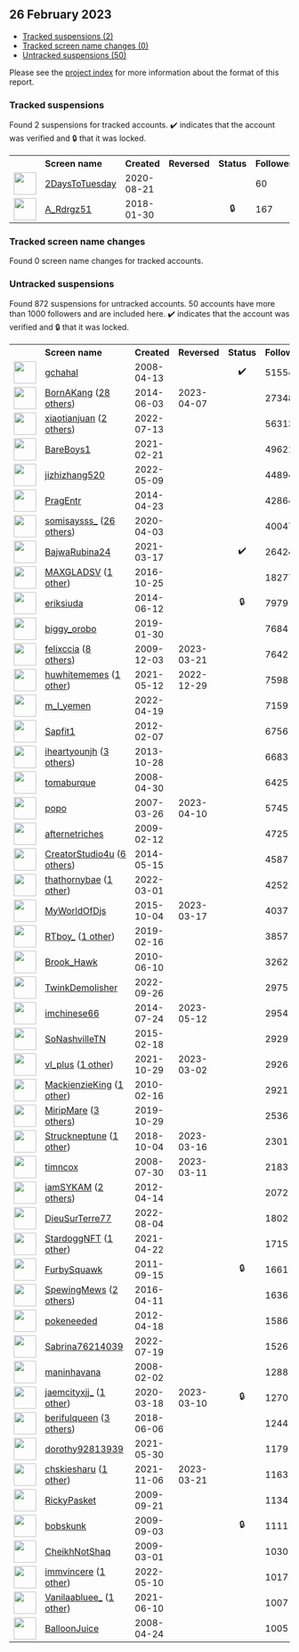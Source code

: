## 26 February 2023

* [Tracked suspensions (2)](#tracked-suspensions)
* [Tracked screen name changes (0)](#tracked-screen-name-changes)
* [Untracked suspensions (50)](#untracked-suspensions)

Please see the [project index](https://github.com/travisbrown/twitter-watch) for more information about the format of this report.

### Tracked suspensions

Found 2 suspensions for tracked accounts.
  ✔️ indicates that the account was verified and 🔒 that it was locked.

<table>
    <tr>
        <th></th>
        <th align="left">Screen name</th>
        <th align="left">Created</th>
        <th align="left">Reversed</th>
        <th align="left">Status</th>
        <th align="left">Followers</th>
        <th align="left">Ranking</th></tr>
    </tr>
        <tr>
            <td><a href="https://twitter.com/intent/user?user_id=1296604839053410304">
                <img src="https://pbs.twimg.com/profile_images/1596565375151636483/Kcmqr70k_normal.jpg" width="40px" height="40px" align="center"/></a>
            </td>
            <td>
                <a href="https://twitter.com/2DaysToTuesday">2DaysToTuesday</a></td>
            <td>2020-08-21</td>
            <td></td>
            <td align="center"></td>
            <td>60</td>
            <td>52894</td>
        </tr>
        <tr>
            <td><a href="https://twitter.com/intent/user?user_id=958373712478158849">
                <img src="https://pbs.twimg.com/profile_images/1573342140700172289/5lb484T2_normal.jpg" width="40px" height="40px" align="center"/></a>
            </td>
            <td>
                <a href="https://twitter.com/A_Rdrgz51">A_Rdrgz51</a></td>
            <td>2018-01-30</td>
            <td></td>
            <td align="center">🔒</td>
            <td>167</td>
            <td>86876</td>
        </tr></table>

### Tracked screen name changes

Found 0 screen name changes for tracked accounts.

### Untracked suspensions

Found 872 suspensions for untracked accounts.
50 accounts have more than 1000 followers and are included here.
  ✔️ indicates that the account was verified and 🔒 that it was locked.

<table>
    <tr>
        <th></th>
        <th align="left">Screen name</th>
        <th align="left">Created</th>
        <th align="left">Reversed</th>
        <th align="left">Status</th>
        <th align="left">Followers</th>
    </tr>
        <tr>
            <td><a href="https://twitter.com/intent/user?user_id=14372104">
                <img src="https://pbs.twimg.com/profile_images/1562487459576827905/33zQUAhZ_normal.jpg" width="40px" height="40px" align="center"/></a>
            </td>
            <td>
                <a href="https://twitter.com/gchahal">gchahal</a></td>
            <td>2008-04-13</td>
            <td></td>
            <td align="center">✔️</td>
            <td>515549</td>
        </tr>
        <tr>
            <td><a href="https://twitter.com/intent/user?user_id=2544501210">
                <img src="https://pbs.twimg.com/profile_images/1597664144970469377/35Fv2xeD_normal.jpg" width="40px" height="40px" align="center"/></a>
            </td>
            <td>
                <a href="https://twitter.com/BornAKang">BornAKang</a>&nbsp;(<a href="https://api.memory.lol/v1/tw/id/2544501210">28 others</a>)&nbsp;</td>
            <td>2014-06-03</td>
            <td>2023-04-07</td>
            <td align="center"></td>
            <td>273482</td>
        </tr>
        <tr>
            <td><a href="https://twitter.com/intent/user?user_id=1547031937734561792">
                <img src="https://pbs.twimg.com/profile_images/1574433281319149576/tcEwshbB_normal.jpg" width="40px" height="40px" align="center"/></a>
            </td>
            <td>
                <a href="https://twitter.com/xiaotianjuan">xiaotianjuan</a>&nbsp;(<a href="https://api.memory.lol/v1/tw/id/1547031937734561792">2 others</a>)&nbsp;</td>
            <td>2022-07-13</td>
            <td></td>
            <td align="center"></td>
            <td>56313</td>
        </tr>
        <tr>
            <td><a href="https://twitter.com/intent/user?user_id=1363281366956277762">
                <img src="https://pbs.twimg.com/profile_images/1371667500858019841/HNLyGf43_normal.jpg" width="40px" height="40px" align="center"/></a>
            </td>
            <td>
                <a href="https://twitter.com/BareBoys1">BareBoys1</a></td>
            <td>2021-02-21</td>
            <td></td>
            <td align="center"></td>
            <td>49621</td>
        </tr>
        <tr>
            <td><a href="https://twitter.com/intent/user?user_id=1523589703777153024">
                <img src="https://pbs.twimg.com/profile_images/1554808534528774144/oPXjgOZk_normal.jpg" width="40px" height="40px" align="center"/></a>
            </td>
            <td>
                <a href="https://twitter.com/jizhizhang520">jizhizhang520</a></td>
            <td>2022-05-09</td>
            <td></td>
            <td align="center"></td>
            <td>44894</td>
        </tr>
        <tr>
            <td><a href="https://twitter.com/intent/user?user_id=2458876147">
                <img src="https://pbs.twimg.com/profile_images/460337258957373440/35oTrh9j_normal.png" width="40px" height="40px" align="center"/></a>
            </td>
            <td>
                <a href="https://twitter.com/PragEntr">PragEntr</a></td>
            <td>2014-04-23</td>
            <td></td>
            <td align="center"></td>
            <td>42864</td>
        </tr>
        <tr>
            <td><a href="https://twitter.com/intent/user?user_id=1246149308161953793">
                <img src="https://pbs.twimg.com/profile_images/1589999640715427841/_gWB9TUS_normal.jpg" width="40px" height="40px" align="center"/></a>
            </td>
            <td>
                <a href="https://twitter.com/somisaysss_">somisaysss_</a>&nbsp;(<a href="https://api.memory.lol/v1/tw/id/1246149308161953793">26 others</a>)&nbsp;</td>
            <td>2020-04-03</td>
            <td></td>
            <td align="center"></td>
            <td>40047</td>
        </tr>
        <tr>
            <td><a href="https://twitter.com/intent/user?user_id=1372185139883638795">
                <img src="https://pbs.twimg.com/profile_images/1547091012329230337/WT9ECC11_normal.jpg" width="40px" height="40px" align="center"/></a>
            </td>
            <td>
                <a href="https://twitter.com/BajwaRubina24">BajwaRubina24</a></td>
            <td>2021-03-17</td>
            <td></td>
            <td align="center">✔️</td>
            <td>26424</td>
        </tr>
        <tr>
            <td><a href="https://twitter.com/intent/user?user_id=791014305865105409">
                <img src="https://pbs.twimg.com/profile_images/792827237556903936/Bth0sdEd_normal.jpg" width="40px" height="40px" align="center"/></a>
            </td>
            <td>
                <a href="https://twitter.com/MAXGLADSV">MAXGLADSV</a>&nbsp;(<a href="https://api.memory.lol/v1/tw/id/791014305865105409">1 other</a>)&nbsp;</td>
            <td>2016-10-25</td>
            <td></td>
            <td align="center"></td>
            <td>18277</td>
        </tr>
        <tr>
            <td><a href="https://twitter.com/intent/user?user_id=2562459451">
                <img src="https://pbs.twimg.com/profile_images/1324847385282039809/DQHuhRKM_normal.jpg" width="40px" height="40px" align="center"/></a>
            </td>
            <td>
                <a href="https://twitter.com/eriksiuda">eriksiuda</a></td>
            <td>2014-06-12</td>
            <td></td>
            <td align="center">🔒</td>
            <td>7979</td>
        </tr>
        <tr>
            <td><a href="https://twitter.com/intent/user?user_id=1090410773845811200">
                <img src="https://pbs.twimg.com/profile_images/1567289810494038016/0vJmft9P_normal.jpg" width="40px" height="40px" align="center"/></a>
            </td>
            <td>
                <a href="https://twitter.com/biggy_orobo">biggy_orobo</a></td>
            <td>2019-01-30</td>
            <td></td>
            <td align="center"></td>
            <td>7684</td>
        </tr>
        <tr>
            <td><a href="https://twitter.com/intent/user?user_id=94299369">
                <img src="https://pbs.twimg.com/profile_images/1587707694051299328/3MvAOYZK_normal.jpg" width="40px" height="40px" align="center"/></a>
            </td>
            <td>
                <a href="https://twitter.com/felixccia">felixccia</a>&nbsp;(<a href="https://api.memory.lol/v1/tw/id/94299369">8 others</a>)&nbsp;</td>
            <td>2009-12-03</td>
            <td>2023-03-21</td>
            <td align="center"></td>
            <td>7642</td>
        </tr>
        <tr>
            <td><a href="https://twitter.com/intent/user?user_id=1392553365448675328">
                <img src="https://pbs.twimg.com/profile_images/1522285014393708544/vNERTcJE_normal.jpg" width="40px" height="40px" align="center"/></a>
            </td>
            <td>
                <a href="https://twitter.com/huwhitememes">huwhitememes</a>&nbsp;(<a href="https://api.memory.lol/v1/tw/id/1392553365448675328">1 other</a>)&nbsp;</td>
            <td>2021-05-12</td>
            <td>2022-12-29</td>
            <td align="center"></td>
            <td>7598</td>
        </tr>
        <tr>
            <td><a href="https://twitter.com/intent/user?user_id=1516292682267738113">
                <img src="https://pbs.twimg.com/profile_images/1518788493782228997/EzgKN7H5_normal.jpg" width="40px" height="40px" align="center"/></a>
            </td>
            <td>
                <a href="https://twitter.com/m_l_yemen">m_l_yemen</a></td>
            <td>2022-04-19</td>
            <td></td>
            <td align="center"></td>
            <td>7159</td>
        </tr>
        <tr>
            <td><a href="https://twitter.com/intent/user?user_id=485741383">
                <img src="https://pbs.twimg.com/profile_images/1810833137/________1_normal.jpg" width="40px" height="40px" align="center"/></a>
            </td>
            <td>
                <a href="https://twitter.com/Sapfit1">Sapfit1</a></td>
            <td>2012-02-07</td>
            <td></td>
            <td align="center"></td>
            <td>6756</td>
        </tr>
        <tr>
            <td><a href="https://twitter.com/intent/user?user_id=2160209893">
                <img src="https://pbs.twimg.com/profile_images/1535817339534712833/nRdvcAIg_normal.jpg" width="40px" height="40px" align="center"/></a>
            </td>
            <td>
                <a href="https://twitter.com/iheartyounjh">iheartyounjh</a>&nbsp;(<a href="https://api.memory.lol/v1/tw/id/2160209893">3 others</a>)&nbsp;</td>
            <td>2013-10-28</td>
            <td></td>
            <td align="center"></td>
            <td>6683</td>
        </tr>
        <tr>
            <td><a href="https://twitter.com/intent/user?user_id=14597505">
                <img src="https://pbs.twimg.com/profile_images/1353412443070844928/W16qEpsV_normal.jpg" width="40px" height="40px" align="center"/></a>
            </td>
            <td>
                <a href="https://twitter.com/tomaburque">tomaburque</a></td>
            <td>2008-04-30</td>
            <td></td>
            <td align="center"></td>
            <td>6425</td>
        </tr>
        <tr>
            <td><a href="https://twitter.com/intent/user?user_id=2247381">
                <img src="https://pbs.twimg.com/profile_images/378800000130437906/b3f515a0057bb42812f2f71048b49d26_normal.jpeg" width="40px" height="40px" align="center"/></a>
            </td>
            <td>
                <a href="https://twitter.com/popo">popo</a></td>
            <td>2007-03-26</td>
            <td>2023-04-10</td>
            <td align="center"></td>
            <td>5745</td>
        </tr>
        <tr>
            <td><a href="https://twitter.com/intent/user?user_id=20698916">
                <img src="https://pbs.twimg.com/profile_images/1022587940/101_0151a_normal.JPG" width="40px" height="40px" align="center"/></a>
            </td>
            <td>
                <a href="https://twitter.com/afternetriches">afternetriches</a></td>
            <td>2009-02-12</td>
            <td></td>
            <td align="center"></td>
            <td>4725</td>
        </tr>
        <tr>
            <td><a href="https://twitter.com/intent/user?user_id=2497327320">
                <img src="https://pbs.twimg.com/profile_images/1542305711866236928/CIe4fJPu_normal.jpg" width="40px" height="40px" align="center"/></a>
            </td>
            <td>
                <a href="https://twitter.com/CreatorStudio4u">CreatorStudio4u</a>&nbsp;(<a href="https://api.memory.lol/v1/tw/id/2497327320">6 others</a>)&nbsp;</td>
            <td>2014-05-15</td>
            <td></td>
            <td align="center"></td>
            <td>4587</td>
        </tr>
        <tr>
            <td><a href="https://twitter.com/intent/user?user_id=1498575434459537412">
                <img src="https://pbs.twimg.com/profile_images/1577195485055651843/_WKv3iol_normal.jpg" width="40px" height="40px" align="center"/></a>
            </td>
            <td>
                <a href="https://twitter.com/thathornybae">thathornybae</a>&nbsp;(<a href="https://api.memory.lol/v1/tw/id/1498575434459537412">1 other</a>)&nbsp;</td>
            <td>2022-03-01</td>
            <td></td>
            <td align="center"></td>
            <td>4252</td>
        </tr>
        <tr>
            <td><a href="https://twitter.com/intent/user?user_id=3864415095">
                <img src="https://pbs.twimg.com/profile_images/1437713109016268906/vfdWGnUG_normal.jpg" width="40px" height="40px" align="center"/></a>
            </td>
            <td>
                <a href="https://twitter.com/MyWorldOfDjs">MyWorldOfDjs</a></td>
            <td>2015-10-04</td>
            <td>2023-03-17</td>
            <td align="center"></td>
            <td>4037</td>
        </tr>
        <tr>
            <td><a href="https://twitter.com/intent/user?user_id=1096887213957238786">
                <img src="https://pbs.twimg.com/profile_images/1576685682508046336/1aitRGBm_normal.jpg" width="40px" height="40px" align="center"/></a>
            </td>
            <td>
                <a href="https://twitter.com/RTboy_">RTboy_</a>&nbsp;(<a href="https://api.memory.lol/v1/tw/id/1096887213957238786">1 other</a>)&nbsp;</td>
            <td>2019-02-16</td>
            <td></td>
            <td align="center"></td>
            <td>3857</td>
        </tr>
        <tr>
            <td><a href="https://twitter.com/intent/user?user_id=153966700">
                <img src="https://pbs.twimg.com/profile_images/1590439250146856960/mp696H5i_normal.jpg" width="40px" height="40px" align="center"/></a>
            </td>
            <td>
                <a href="https://twitter.com/Brook_Hawk">Brook_Hawk</a></td>
            <td>2010-06-10</td>
            <td></td>
            <td align="center"></td>
            <td>3262</td>
        </tr>
        <tr>
            <td><a href="https://twitter.com/intent/user?user_id=1574430138061594624">
                <img src="https://pbs.twimg.com/profile_images/1595213399402520578/D8K9rfsi_normal.jpg" width="40px" height="40px" align="center"/></a>
            </td>
            <td>
                <a href="https://twitter.com/TwinkDemoIisher">TwinkDemoIisher</a></td>
            <td>2022-09-26</td>
            <td></td>
            <td align="center"></td>
            <td>2975</td>
        </tr>
        <tr>
            <td><a href="https://twitter.com/intent/user?user_id=2677710338">
                <img src="https://pbs.twimg.com/profile_images/1539361046204272640/PbsbSsbV_normal.jpg" width="40px" height="40px" align="center"/></a>
            </td>
            <td>
                <a href="https://twitter.com/imchinese66">imchinese66</a></td>
            <td>2014-07-24</td>
            <td>2023-05-12</td>
            <td align="center"></td>
            <td>2954</td>
        </tr>
        <tr>
            <td><a href="https://twitter.com/intent/user?user_id=3044127801">
                <img src="https://pbs.twimg.com/profile_images/1544460097849540609/OYy93fOL_normal.jpg" width="40px" height="40px" align="center"/></a>
            </td>
            <td>
                <a href="https://twitter.com/SoNashvilleTN">SoNashvilleTN</a></td>
            <td>2015-02-18</td>
            <td></td>
            <td align="center"></td>
            <td>2929</td>
        </tr>
        <tr>
            <td><a href="https://twitter.com/intent/user?user_id=1453955785399017472">
                <img src="https://pbs.twimg.com/profile_images/1533338508827443202/-6PwaVRw_normal.jpg" width="40px" height="40px" align="center"/></a>
            </td>
            <td>
                <a href="https://twitter.com/vl_plus">vl_plus</a>&nbsp;(<a href="https://api.memory.lol/v1/tw/id/1453955785399017472">1 other</a>)&nbsp;</td>
            <td>2021-10-29</td>
            <td>2023-03-02</td>
            <td align="center"></td>
            <td>2926</td>
        </tr>
        <tr>
            <td><a href="https://twitter.com/intent/user?user_id=114845658">
                <img src="https://pbs.twimg.com/profile_images/925432002404167680/Tttovr66_normal.jpg" width="40px" height="40px" align="center"/></a>
            </td>
            <td>
                <a href="https://twitter.com/MackienzieKing">MackienzieKing</a>&nbsp;(<a href="https://api.memory.lol/v1/tw/id/114845658">1 other</a>)&nbsp;</td>
            <td>2010-02-16</td>
            <td></td>
            <td align="center"></td>
            <td>2921</td>
        </tr>
        <tr>
            <td><a href="https://twitter.com/intent/user?user_id=1189205123353853952">
                <img src="https://pbs.twimg.com/profile_images/1573978449391554561/vO1vvnH9_normal.jpg" width="40px" height="40px" align="center"/></a>
            </td>
            <td>
                <a href="https://twitter.com/MiripMare">MiripMare</a>&nbsp;(<a href="https://api.memory.lol/v1/tw/id/1189205123353853952">3 others</a>)&nbsp;</td>
            <td>2019-10-29</td>
            <td></td>
            <td align="center"></td>
            <td>2536</td>
        </tr>
        <tr>
            <td><a href="https://twitter.com/intent/user?user_id=1047906935855562752">
                <img src="https://pbs.twimg.com/profile_images/1598754623120080921/mNEo_Nnf_normal.jpg" width="40px" height="40px" align="center"/></a>
            </td>
            <td>
                <a href="https://twitter.com/Struckneptune">Struckneptune</a>&nbsp;(<a href="https://api.memory.lol/v1/tw/id/1047906935855562752">1 other</a>)&nbsp;</td>
            <td>2018-10-04</td>
            <td>2023-03-16</td>
            <td align="center"></td>
            <td>2301</td>
        </tr>
        <tr>
            <td><a href="https://twitter.com/intent/user?user_id=15668096">
                <img src="https://pbs.twimg.com/profile_images/1598687844536573953/zR9awJGF_normal.png" width="40px" height="40px" align="center"/></a>
            </td>
            <td>
                <a href="https://twitter.com/timncox">timncox</a></td>
            <td>2008-07-30</td>
            <td>2023-03-11</td>
            <td align="center"></td>
            <td>2183</td>
        </tr>
        <tr>
            <td><a href="https://twitter.com/intent/user?user_id=553389027">
                <img src="https://pbs.twimg.com/profile_images/1212358845365813249/ookPUp5J_normal.jpg" width="40px" height="40px" align="center"/></a>
            </td>
            <td>
                <a href="https://twitter.com/iamSYKAM">iamSYKAM</a>&nbsp;(<a href="https://api.memory.lol/v1/tw/id/553389027">2 others</a>)&nbsp;</td>
            <td>2012-04-14</td>
            <td></td>
            <td align="center"></td>
            <td>2072</td>
        </tr>
        <tr>
            <td><a href="https://twitter.com/intent/user?user_id=1555112548546011136">
                <img src="https://pbs.twimg.com/profile_images/1555113127909498881/d6d4XQsG_normal.jpg" width="40px" height="40px" align="center"/></a>
            </td>
            <td>
                <a href="https://twitter.com/DieuSurTerre77">DieuSurTerre77</a></td>
            <td>2022-08-04</td>
            <td></td>
            <td align="center"></td>
            <td>1802</td>
        </tr>
        <tr>
            <td><a href="https://twitter.com/intent/user?user_id=1385197306648174595">
                <img src="https://pbs.twimg.com/profile_images/1598029901780684800/rBWOg4kJ_normal.jpg" width="40px" height="40px" align="center"/></a>
            </td>
            <td>
                <a href="https://twitter.com/StardoggNFT">StardoggNFT</a>&nbsp;(<a href="https://api.memory.lol/v1/tw/id/1385197306648174595">1 other</a>)&nbsp;</td>
            <td>2021-04-22</td>
            <td></td>
            <td align="center"></td>
            <td>1715</td>
        </tr>
        <tr>
            <td><a href="https://twitter.com/intent/user?user_id=374230929">
                <img src="https://pbs.twimg.com/profile_images/1372620969915908098/BLrFx02C_normal.jpg" width="40px" height="40px" align="center"/></a>
            </td>
            <td>
                <a href="https://twitter.com/FurbySquawk">FurbySquawk</a></td>
            <td>2011-09-15</td>
            <td></td>
            <td align="center">🔒</td>
            <td>1661</td>
        </tr>
        <tr>
            <td><a href="https://twitter.com/intent/user?user_id=719627858302341120">
                <img src="https://pbs.twimg.com/profile_images/1189301106628804620/ix7yUeSz_normal.jpg" width="40px" height="40px" align="center"/></a>
            </td>
            <td>
                <a href="https://twitter.com/SpewingMews">SpewingMews</a>&nbsp;(<a href="https://api.memory.lol/v1/tw/id/719627858302341120">2 others</a>)&nbsp;</td>
            <td>2016-04-11</td>
            <td></td>
            <td align="center"></td>
            <td>1636</td>
        </tr>
        <tr>
            <td><a href="https://twitter.com/intent/user?user_id=556984732">
                <img src="https://pbs.twimg.com/profile_images/818980749827276800/fEk1zu6-_normal.jpg" width="40px" height="40px" align="center"/></a>
            </td>
            <td>
                <a href="https://twitter.com/pokeneeded">pokeneeded</a></td>
            <td>2012-04-18</td>
            <td></td>
            <td align="center"></td>
            <td>1586</td>
        </tr>
        <tr>
            <td><a href="https://twitter.com/intent/user?user_id=1549377482830524418">
                <img src="https://pbs.twimg.com/profile_images/1564604895290073094/_aULrQ8J_normal.jpg" width="40px" height="40px" align="center"/></a>
            </td>
            <td>
                <a href="https://twitter.com/Sabrina76214039">Sabrina76214039</a></td>
            <td>2022-07-19</td>
            <td></td>
            <td align="center"></td>
            <td>1526</td>
        </tr>
        <tr>
            <td><a href="https://twitter.com/intent/user?user_id=12967102">
                <img src="https://pbs.twimg.com/profile_images/1492534098602213379/flVGd9Qq_normal.jpg" width="40px" height="40px" align="center"/></a>
            </td>
            <td>
                <a href="https://twitter.com/maninhavana">maninhavana</a></td>
            <td>2008-02-02</td>
            <td></td>
            <td align="center"></td>
            <td>1288</td>
        </tr>
        <tr>
            <td><a href="https://twitter.com/intent/user?user_id=1240345577478443008">
                <img src="https://pbs.twimg.com/profile_images/1598364551397138433/h6iGikOE_normal.jpg" width="40px" height="40px" align="center"/></a>
            </td>
            <td>
                <a href="https://twitter.com/jaemcityxjj_">jaemcityxjj_</a>&nbsp;(<a href="https://api.memory.lol/v1/tw/id/1240345577478443008">1 other</a>)&nbsp;</td>
            <td>2020-03-18</td>
            <td>2023-03-10</td>
            <td align="center">🔒</td>
            <td>1270</td>
        </tr>
        <tr>
            <td><a href="https://twitter.com/intent/user?user_id=1004406300124635136">
                <img src="https://pbs.twimg.com/profile_images/1588080532906205186/KsXjxSAM_normal.jpg" width="40px" height="40px" align="center"/></a>
            </td>
            <td>
                <a href="https://twitter.com/berifulqueen">berifulqueen</a>&nbsp;(<a href="https://api.memory.lol/v1/tw/id/1004406300124635136">3 others</a>)&nbsp;</td>
            <td>2018-06-06</td>
            <td></td>
            <td align="center"></td>
            <td>1244</td>
        </tr>
        <tr>
            <td><a href="https://twitter.com/intent/user?user_id=1399049922163396610">
                <img src="https://pbs.twimg.com/profile_images/1399050577498324992/OzF1RA2J_normal.jpg" width="40px" height="40px" align="center"/></a>
            </td>
            <td>
                <a href="https://twitter.com/dorothy92813939">dorothy92813939</a></td>
            <td>2021-05-30</td>
            <td></td>
            <td align="center"></td>
            <td>1179</td>
        </tr>
        <tr>
            <td><a href="https://twitter.com/intent/user?user_id=1457016338329661442">
                <img src="https://pbs.twimg.com/profile_images/1517470073312583683/noxhLDvo_normal.jpg" width="40px" height="40px" align="center"/></a>
            </td>
            <td>
                <a href="https://twitter.com/chskiesharu">chskiesharu</a>&nbsp;(<a href="https://api.memory.lol/v1/tw/id/1457016338329661442">1 other</a>)&nbsp;</td>
            <td>2021-11-06</td>
            <td>2023-03-21</td>
            <td align="center"></td>
            <td>1163</td>
        </tr>
        <tr>
            <td><a href="https://twitter.com/intent/user?user_id=75951956">
                <img src="https://pbs.twimg.com/profile_images/1580074404272345089/uNVnXVGX_normal.jpg" width="40px" height="40px" align="center"/></a>
            </td>
            <td>
                <a href="https://twitter.com/RickyPasket">RickyPasket</a></td>
            <td>2009-09-21</td>
            <td></td>
            <td align="center"></td>
            <td>1134</td>
        </tr>
        <tr>
            <td><a href="https://twitter.com/intent/user?user_id=71271072">
                <img src="https://pbs.twimg.com/profile_images/1589784713727807488/Q3Fg2K6B_normal.jpg" width="40px" height="40px" align="center"/></a>
            </td>
            <td>
                <a href="https://twitter.com/bobskunk">bobskunk</a></td>
            <td>2009-09-03</td>
            <td></td>
            <td align="center">🔒</td>
            <td>1111</td>
        </tr>
        <tr>
            <td><a href="https://twitter.com/intent/user?user_id=22329590">
                <img src="https://pbs.twimg.com/profile_images/884773732388089857/p3KhOln0_normal.jpg" width="40px" height="40px" align="center"/></a>
            </td>
            <td>
                <a href="https://twitter.com/CheikhNotShaq">CheikhNotShaq</a></td>
            <td>2009-03-01</td>
            <td></td>
            <td align="center"></td>
            <td>1030</td>
        </tr>
        <tr>
            <td><a href="https://twitter.com/intent/user?user_id=1524158511252340737">
                <img src="https://pbs.twimg.com/profile_images/1595388946074464259/oBWTmzCe_normal.png" width="40px" height="40px" align="center"/></a>
            </td>
            <td>
                <a href="https://twitter.com/immvincere">immvincere</a>&nbsp;(<a href="https://api.memory.lol/v1/tw/id/1524158511252340737">1 other</a>)&nbsp;</td>
            <td>2022-05-10</td>
            <td></td>
            <td align="center"></td>
            <td>1017</td>
        </tr>
        <tr>
            <td><a href="https://twitter.com/intent/user?user_id=1402801848961040387">
                <img src="https://pbs.twimg.com/profile_images/1589300486267555840/QbvOMBnE_normal.jpg" width="40px" height="40px" align="center"/></a>
            </td>
            <td>
                <a href="https://twitter.com/Vanilaabluee_">Vanilaabluee_</a>&nbsp;(<a href="https://api.memory.lol/v1/tw/id/1402801848961040387">1 other</a>)&nbsp;</td>
            <td>2021-06-10</td>
            <td></td>
            <td align="center"></td>
            <td>1007</td>
        </tr>
        <tr>
            <td><a href="https://twitter.com/intent/user?user_id=14518725">
                <img src="https://pbs.twimg.com/profile_images/2869239940/b7552ddec69ec6f1b19cc552e8cb1f40_normal.jpeg" width="40px" height="40px" align="center"/></a>
            </td>
            <td>
                <a href="https://twitter.com/BalloonJuice">BalloonJuice</a></td>
            <td>2008-04-24</td>
            <td></td>
            <td align="center"></td>
            <td>1005</td>
        </tr></table>
